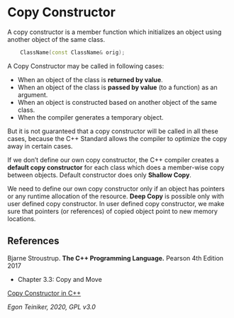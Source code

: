 # Copy Constructor

A copy constructor is a member function which initializes an object using another object of the same class.
		
```C++
    ClassName(const ClassName& orig); 
```		

A Copy Constructor may be called in following cases:
* When an object of the class is **returned by value**.
* When an object of the class is **passed by value** (to a function) as an argument.
* When an object is constructed based on another object of the same class.
* When the compiler generates a temporary object.

But it is not guaranteed that a copy constructor will be called in all 
these cases, because the C++ Standard allows the compiler to optimize the 
copy away in certain cases.

If we don’t define our own copy constructor, the C++ compiler creates a 
**default copy constructor** for each class which does a member-wise copy 
between objects.
Default constructor does only **Shallow Copy**.
	
We need to define our own copy constructor only if an object has pointers 
or any runtime allocation of the resource.
**Deep Copy** is possible only with user defined copy constructor. 
In user defined copy constructor, we make sure that pointers (or references) 
of copied object point to new memory locations.
	

## References
Bjarne Stroustrup. **The C++ Programming Language.** Pearson 4th Edition 2017
* Chapter 3.3: Copy and Move

[Copy Constructor in C++](https://www.geeksforgeeks.org/copy-constructor-in-cpp/)

*Egon Teiniker, 2020, GPL v3.0*
